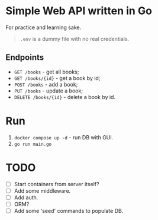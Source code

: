 # Simple Web API written in Go

For practice and learning sake.

> `.env` is a dummy file with no real credentials.

## Endpoints

- `GET /books` - get all books;
- `GET /books/{id}` - get a book by id;
- `POST /books` - add a book;
- `PUT /books` - update a book;
- `DELETE /books/{id}` - delete a book by id.

# Run

1. `docker compose up -d` - run DB with GUI.
2. `go run main.go`

# TODO

- [ ] Start containers from server itself?
- [ ] Add some middleware.
- [ ] Add auth.
- [ ] ORM?
- [ ] Add some 'seed' commands to populate DB.
